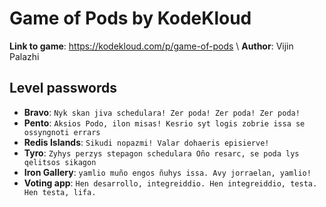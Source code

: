 # Game of Pods by KodeKloud

**Link to game**: https://kodekloud.com/p/game-of-pods \\
**Author**: Vijin Palazhi


## Level passwords
- **Bravo**: `Nyk skan jiva schedulara! Zer poda! Zer poda! Zer poda!`
- **Pento**: `Aksios Podo, ilon misas! Kesrio syt logis zobrie issa se ossyngnoti errars`
- **Redis Islands**: `Sikudi nopazmi! Valar dohaeris episierve!`
- **Tyro**: `Zyhys perzys stepagon schedulara Oño resarc, se poda lys qelitsos sikagon`
- **Iron Gallery**: `yamlio muño engos ñuhys issa. Avy jorraelan, yamlio!`
- **Voting app**: `Hen desarrollo, integreiddio. Hen integreiddio, testa. Hen testa, lifa.`
